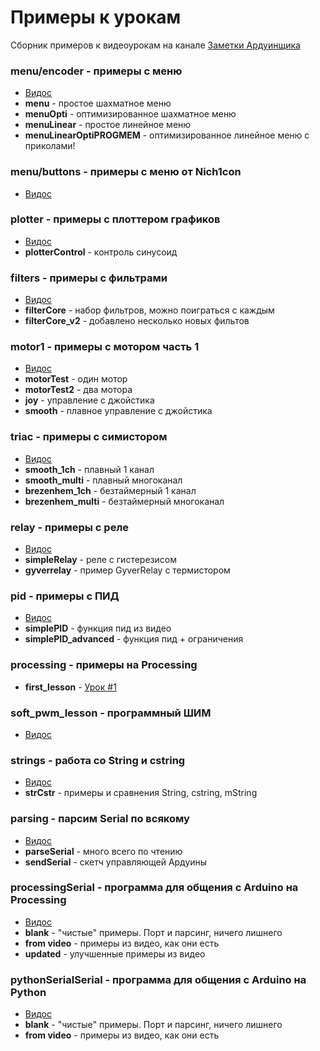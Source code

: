# Примеры к урокам
Сборник примеров к видеоурокам на канале [Заметки Ардуинщика](https://www.youtube.com/channel/UC4axiS76D784-ofoTdo5zOA/videos)

### menu/encoder - примеры с меню
+ [Видос](https://www.youtube.com/watch?v=81HO2n6urjc)
+ **menu** - простое шахматное меню
+ **menuOpti** - оптимизированное шахматное меню
+ **menuLinear** - простое линейное меню
+ **menuLinearOptiPROGMEM** - оптимизированное линейное меню с приколами!

### menu/buttons - примеры с меню от Nich1con
+ [Видос](https://www.youtube.com/watch?v=N0s2Qmrsu4A)

### plotter - примеры с плоттером графиков
+ [Видос](https://www.youtube.com/watch?v=AybdnoNuiXE)
+ **plotterControl** - контроль синусоид

### filters - примеры с фильтрами
+ [Видос](https://www.youtube.com/watch?v=R6yvl90TiI8)
+ **filterCore** - набор фильтров, можно поиграться с каждым
+ **filterCore_v2** - добавлено несколько новых фильтов

### motor1 - примеры с мотором часть 1
+ [Видос](https://youtu.be/tJYDV3FFCWQ)
+ **motorTest** - один мотор
+ **motorTest2** - два мотора
+ **joy** - управление с джойстика
+ **smooth** - плавное управление с джойстика

### triac - примеры с симистором
+ [Видос](https://youtu.be/dn1U4CFjmC4)
+ **smooth_1ch** - плавный 1 канал
+ **smooth_multi** - плавный многоканал
+ **brezenhem_1ch** - безтаймерный 1 канал
+ **brezenhem_multi** - безтаймерный многоканал

### relay - примеры с реле
+ [Видос](https://youtu.be/k2kRkYB9n2c)
+ **simpleRelay** - реле с гистерезисом
+ **gyverrelay** - пример GyverRelay с термистором

### pid - примеры с ПИД
+ [Видос](https://youtu.be/rIbWnB26dp0)
+ **simplePID** - функция пид из видео
+ **simplePID_advanced** - функция пид + ограничения

### processing - примеры на Processing
+ **first_lesson** - [Урок #1](https://youtu.be/2fs1tuUUJRM) 

### soft_pwm_lesson - программный ШИМ
+ [Видос](https://youtu.be/UvxOwSfa3Zg) 

### strings - работа со String и cstring
+ [Видос](https://youtu.be/1VgePUaF7R8)
+ **strCstr** - примеры и сравнения String, cstring, mString

### parsing - парсим Serial по всякому
+ [Видос](https://youtu.be/Ul03Vkg9A40)
+ **parseSerial** - много всего по чтению
+ **sendSerial** - скетч управляющей Ардуины

### processingSerial - программа для общения с Arduino на Processing
+ [Видос](https://youtu.be/IfWxl5LhJE8)
+ **blank** - "чистые" примеры. Порт и парсинг, ничего лишнего
+ **from video** - примеры из видео, как они есть
+ **updated** - улучшенные примеры из видео

### pythonSerialSerial - программа для общения с Arduino на Python
+ [Видос](https://youtu.be/VGv7qOlzzgQ)
+ **blank** - "чистые" примеры. Порт и парсинг, ничего лишнего
+ **from video** - примеры из видео, как они есть
